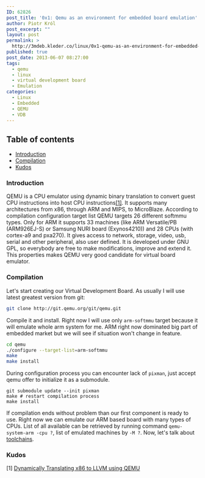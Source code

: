 ```yaml
---
ID: 62826
post_title: '0x1: Qemu as an environment for embedded board emulation'
author: Piotr Król
post_excerpt: ""
layout: post
permalink: >
  http://3mdeb.kleder.co/linux/0x1-qemu-as-an-environment-for-embedded-board-emulation/
published: true
post_date: 2013-06-07 08:27:00
tags:
  - qemu
  - linux
  - virtual development board
  - Emulation
categories:
  - Linux
  - Embedded
  - QEMU
  - VDB
---
```

## Table of contents ##

* [Introduction](/2013/06/07/qemu-as-an-environment-for-embedded-board-emulation/#intro)
* [Compilation](/2013/06/07/qemu-as-an-environment-for-embedded-board-emulation/#compilation)
* [Kudos](/2013/06/07/qemu-as-an-environment-for-embedded-board-emulation/#kudos)

<a id="intro"></a>
### Introduction ###

QEMU is a CPU emulator using dynamic binary translation to convert guest CPU 
instructions into host CPU instructions[[1]](http://infoscience.epfl.ch/record/149975/files/x86-llvm-translator-chipounov_2.pdf). It supports many architectures from 
x86, through ARM and MIPS, to MicroBlaze. According to compilation configuration 
target list QEMU targets 26 different softmmu types.  Only for ARM it supports 
33 machines (like ARM Versatile/PB (ARM926EJ-S) or Samsung NURI board 
(Exynos4210)) and 28 CPUs (with cortex-a9 and pxa270). It gives access to 
network, storage, video, usb, serial and other peripheral, also user defined. It
is developed under GNU GPL, so everybody are free to make modifications, improve
and extend it. This properties makes QEMU very good candidate for virtual board 
emulator.

<a id="compilation"></a>
### Compilation ###
Let's start creating our Virtual Development Board. As usually I will use latest
greatest version from git:
```bash
git clone http://git.qemu.org/git/qemu.git
```
Compile it and install. Right now I will use only `arm-softmmu` target because it 
will emulate whole arm system for me. ARM right now dominated big part of 
embedded market but we will see if situation won't change in feature.
```bash
cd qemu
./configure --target-list=arm-softmmu
make
make install
```
During configuration process you can encounter lack of `pixman`, just accept qemu 
offer to initialize it as a submodule.
```
git submodule update --init pixman
make # restart compilation process
make install
```
If compilation ends without problem than our first component is ready to use.
Right now we can emulate our ARM based board with many types of CPUs. List of 
all available can be retrieved by running command `qemu-system-arm -cpu ?`, list 
of emulated machines by `-M ?`. Now, let's talk about [toolchains](/2013/06/07/toolchain-for-virtual-development-board).

<a id="kudos"></a>
### Kudos ###
[1] [Dynamically Translating x86 to LLVM using QEMU](http://infoscience.epfl.ch/record/149975/files/x86-llvm-translator-chipounov_2.pdf)